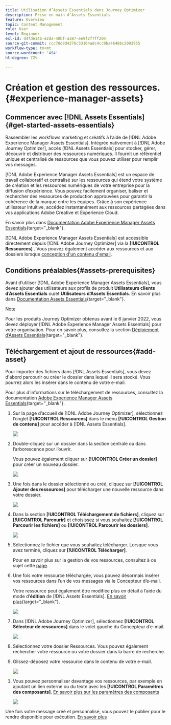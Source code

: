 ```yaml
---
title: Utilisation d’Assets Essentials dans Journey Optimizer
description: Prise en main d’Assets Essentials
feature: Overview
topic: Content Management
role: User
level: Beginner
exl-id: d4fde14b-e2da-40bf-a387-ee9f2f7ff204
source-git-commit: ccc78d8d4276c33164adc4cc0ba46486c2093955
workflow-type: tm+mt
source-wordcount: '494'
ht-degree: 72%

---
```


# Création et gestion des ressources. {#experience-manager-assets}

## Commencer avec [!DNL Assets Essentials]  {#get-started-assets-essentials}

Rassembler les workflows marketing et créatifs à l’aide de [!DNL Adobe Experience Manager Assets Essentials]. Intégrée nativement à [!DNL Adobe Journey Optimizer], accès [!DNL Assets Essentials] pour stocker, gérer, découvrir et distribuer des ressources numériques. Il fournit un référentiel unique et centralisé de ressources que vous pouvez utiliser pour remplir vos messages.

[!DNL Adobe Experience Manager Assets Essentials] est un espace de travail collaboratif et centralisé sur les ressources qui étend votre système de création et les ressources numériques de votre entreprise pour la diffusion d’expérience. Vous pouvez facilement organiser, baliser et rechercher des ressources de production approuvées pour garantir la cohérence de la marque entre les équipes. Grâce à son expérience utilisateur intuitive, accédez instantanément aux ressources partagées dans vos applications Adobe Creative et Experience Cloud.

En savoir plus dans [Documentation Adobe Experience Manager Assets Essentials](https://experienceleague.adobe.com/docs/experience-manager-assets-essentials/help/introduction.html?lang=fr){target=&quot;_blank&quot;}.

[!DNL Adobe Experience Manager Assets Essentials] est accessible directement depuis [!DNL Adobe Journey Optimizer] via la **[!UICONTROL Ressources]** . Vous pouvez également accéder aux ressources et aux dossiers lorsque [conception d&#39;un contenu d&#39;email](design-emails.md).

## Conditions préalables{#assets-prerequisites}

Avant d’utiliser [!DNL Adobe Experience Manager Assets Essentials], vous devez ajouter des utilisateurs aux profils de produit **Utilisateurs clients dʼAssets Essentials** ou/et **Utilisateurs dʼAssets Essentials**. En savoir plus dans [Documentation Assets Essentials](https://experienceleague.adobe.com/docs/experience-manager-assets-essentials/help/deploy-administer.html?lang=fr){target=&quot;_blank&quot;}.

>[!NOTE]
>Pour les produits Journey Optimizer obtenus avant le 6 janvier 2022, vous devez déployer [!DNL Adobe Experience Manager Assets Essentials] pour votre organisation. Pour en savoir plus, consultez la section [Déploiement d’Assets Essentials](https://experienceleague.adobe.com/docs/experience-manager-assets-essentials/help/deploy-administer.html){target=&quot;_blank&quot;}.

## Téléchargement et ajout de ressources{#add-asset}

Pour importer des fichiers dans [!DNL Assets Essentials], vous devez d&#39;abord parcourir ou créer le dossier dans lequel il sera stocké. Vous pourrez alors les insérer dans le contenu de votre e-mail.

Pour plus d’informations sur le téléchargement de ressources, consultez la documentation [Adobe Experience Manager Assets Essentials](https://experienceleague.adobe.com/docs/experience-manager-assets-essentials/help/add-delete.html?lang=fr){target=&quot;_blank&quot;}.

1. Sur la page d’accueil de [!DNL Adobe Journey Optimizer], sélectionnez l’onglet **[!UICONTROL Ressources]** dans le menu **[!UICONTROL Gestion de contenu]** pour accéder à [!DNL Assets Essentials].

   ![](assets/media_library_1.png)

1. Double-cliquez sur un dossier dans la section centrale ou dans l’arborescence pour l’ouvrir.

   Vous pouvez également cliquer sur **[!UICONTROL Créer un dossier]** pour créer un nouveau dossier.

   ![](assets/media_library_8.png)

1. Une fois dans le dossier sélectionné ou créé, cliquez sur **[!UICONTROL Ajouter des ressources]** pour télécharger une nouvelle ressource dans votre dossier.

   ![](assets/media_library_2.png)

1. Dans la section **[!UICONTROL Téléchargement de fichiers]**, cliquez sur **[!UICONTROL Parcourir]** et choisissez si vous souhaitez **[!UICONTROL Parcourir les fichiers]** ou **[!UICONTROL Parcourir les dossiers]**.

   ![](assets/media_library_3.png)

1. Sélectionnez le fichier que vous souhaitez télécharger. Lorsque vous avez terminé, cliquez sur **[!UICONTROL Télécharger]**.

   Pour en savoir plus sur la gestion de vos ressources, consultez à ce sujet cette [page](https://experienceleague.adobe.com/docs/experience-manager-assets-essentials/help/manage-organize.html?lang=fr).

1. Une fois votre ressource téléchargée, vous pouvez désormais insérer vos ressources dans l’un de vos messages via le Concepteur d’e-mail.

   Votre ressource peut également être modifiée plus en détail à l’aide du mode d’**édition** de [!DNL Assets Essentials]. [En savoir plus](https://experienceleague.adobe.com/docs/experience-manager-assets-essentials/help/edit-images.html?lang=fr){target=&quot;_blank&quot;}.

   ![](assets/media_library_12.png)

1. Dans [!DNL Adobe Journey Optimizer], sélectionnez **[!UICONTROL Sélecteur de ressources]** dans le volet gauche du Concepteur d’e-mail.

   ![](assets/media_library_5.png)

1. Sélectionnez votre dossier Ressources. Vous pouvez également rechercher votre ressource ou votre dossier dans la barre de recherche.

1. Glissez-déposez votre ressource dans le contenu de votre e-mail.

   ![](assets/media_library_6.png)
<!--
1. After adding your asset to your email, use the **[!UICONTROL Find similar Stock photos]** option to locate Stock photos that match the content, color, and composition of your image. [Learn more about Adobe Stock](stock.md).

    Note that this option is available for licensed/unlicensed Stock images and images from your Assets folder. 

    ![](assets/media_library_14.png)
-->

1. Vous pouvez personnaliser davantage vos ressources, par exemple en ajoutant un lien externe ou du texte avec les **[!UICONTROL Paramètres des composants]**. [En savoir plus sur les paramètres des composants](content-components.md)

   ![](assets/media_library_13.png)

Une fois votre message créé et personnalisé, vous pouvez le publier pour le rendre disponible pour exécution. [En savoir plus](../messages/publish-manage-message.md)
